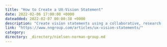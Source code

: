 ```yaml
---
title: "How to Create a UX-Vision Statement"
date: 2022-02-06 17:00:00 +0000
dateadded: 2022-02-07 00:00:38 +0000
description: "Create vision statements using a collaborative, research-backed process to increase team members’ understanding and alignment of UX efforts."
link: "https://www.nngroup.com/articles/ux-vision-statements/"
category:
directory: _directory/nielsen-norman-group.md
---
```

